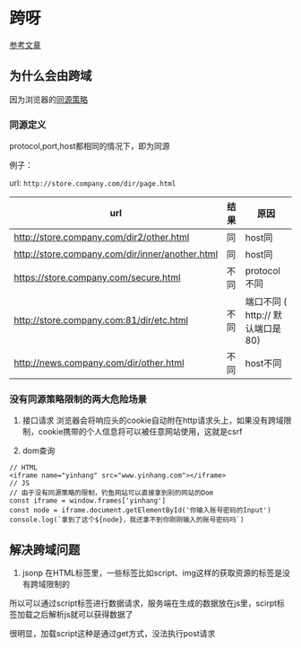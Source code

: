 # 跨呀
[参考文章](https://segmentfault.com/a/1190000015597029)

## 为什么会由跨域
因为浏览器的[同源策略](https://developer.mozilla.org/zh-CN/docs/Web/Security/Same-origin_policy)

### 同源定义
protocol,port,host都相同的情况下，即为同源

例子： 

url: `http://store.company.com/dir/page.html`

| url | 结果 | 原因 |
| -- | -- | -- |
| http://store.company.com/dir2/other.html | 同 | host同 |
| http://store.company.com/dir/inner/another.html |同|host同|
| https://store.company.com/secure.html |不同|protocol不同|
| http://store.company.com:81/dir/etc.html |不同|端口不同 ( http:// 默认端口是80)|
| http://news.company.com/dir/other.html |不同|host不同|

### 没有同源策略限制的两大危险场景
1. 接口请求
浏览器会将响应头的cookie自动附在http请求头上，如果没有跨域限制，cookie携带的个人信息将可以被任意网站使用，这就是csrf

2. dom查询
```
// HTML
<iframe name="yinhang" src="www.yinhang.com"></iframe>
// JS
// 由于没有同源策略的限制，钓鱼网站可以直接拿到别的网站的Dom
const iframe = window.frames['yinhang']
const node = iframe.document.getElementById('你输入账号密码的Input')
console.log(`拿到了这个${node}，我还拿不到你刚刚输入的账号密码吗`)
```


## 解决跨域问题
1. jsonp
在HTML标签里，一些标签比如script、img这样的获取资源的标签是没有跨域限制的

所以可以通过script标签进行数据请求，服务端在生成的数据放在js里，scirpt标签加载之后解析js就可以获得数据了

很明显，加载script这种是通过get方式，没法执行post请求